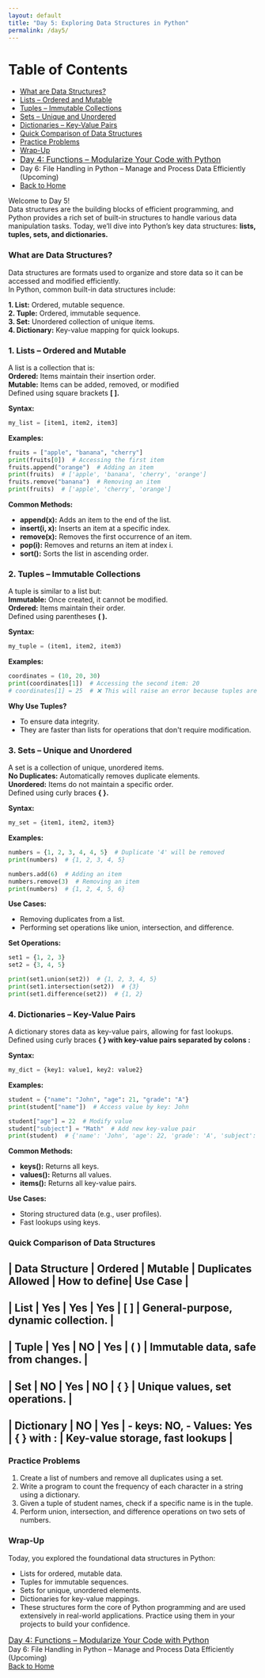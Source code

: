 ```yaml
---
layout: default
title: "Day 5: Exploring Data Structures in Python"
permalink: /day5/
---
```


# Table of Contents
- [What are Data Structures?](#what-are-data-structures)
- [Lists – Ordered and Mutable](#lists)
- [Tuples – Immutable Collections](#tuples)
- [Sets – Unique and Unordered](#sets)
- [Dictionaries – Key-Value Pairs](#dictionaries)
- [Quick Comparison of Data Structures](#comparision)
- [Practice Problems](#practice)
- [Wrap-Up](#wrap-up)
- <a href="{{ site.baseurl }}/day4/" style="font-size: 16px;"> Day 4: Functions – Modularize Your Code with Python </a>   
- Day 6: File Handling in Python – Manage and Process Data Efficiently (Upcoming)  
- <a href="{{ site.baseurl }}/">Back to Home</a>


Welcome to Day 5!  
Data structures are the building blocks of efficient programming, and Python provides a rich set of built-in structures to handle various data manipulation tasks. Today, we’ll dive into Python’s key data structures: **lists, tuples, sets, and dictionaries.**    

### What are Data Structures? <a name="what-are-data-structures"></a>
Data structures are formats used to organize and store data so it can be accessed and modified efficiently.   
In Python, common built-in data structures include:

**1. List:** Ordered, mutable sequence.  
**2. Tuple:** Ordered, immutable sequence.  
**3. Set:** Unordered collection of unique items.  
**4. Dictionary:** Key-value mapping for quick lookups.  

### 1. Lists – Ordered and Mutable <a name="lists"></a>  
A list is a collection that is:  
**Ordered:** Items maintain their insertion order.  
**Mutable:** Items can be added, removed, or modified    
Defined using square brackets **[ ].**

**Syntax:**  
```python
my_list = [item1, item2, item3]
```

**Examples:**  
```python
fruits = ["apple", "banana", "cherry"]
print(fruits[0])  # Accessing the first item
fruits.append("orange")  # Adding an item
print(fruits)  # ['apple', 'banana', 'cherry', 'orange']
fruits.remove("banana")  # Removing an item
print(fruits)  # ['apple', 'cherry', 'orange']
```

**Common Methods:**

- **append(x):** Adds an item to the end of the list.  
- **insert(i, x):** Inserts an item at a specific index.  
- **remove(x):** Removes the first occurrence of an item.  
- **pop(i):** Removes and returns an item at index i.  
- **sort():** Sorts the list in ascending order.  

### 2. Tuples – Immutable Collections <a name="tuples"></a>  
A tuple is similar to a list but:  
**Immutable:** Once created, it cannot be modified.  
**Ordered:** Items maintain their order.  
Defined using parentheses **( ).**  

**Syntax:**
```python
my_tuple = (item1, item2, item3)
```

**Examples:**  
```python
coordinates = (10, 20, 30)
print(coordinates[1])  # Accessing the second item: 20
# coordinates[1] = 25  # ❌ This will raise an error because tuples are immutable.
```

**Why Use Tuples?**

- To ensure data integrity.  
- They are faster than lists for operations that don't require modification.

### 3. Sets – Unique and Unordered <a name="sets"></a>  
A set is a collection of unique, unordered items.  
**No Duplicates:** Automatically removes duplicate elements.  
**Unordered:** Items do not maintain a specific order.  
Defined using curly braces **{ }.**  

**Syntax:**
```python
my_set = {item1, item2, item3}
```

**Examples:**  
```python
numbers = {1, 2, 3, 4, 4, 5}  # Duplicate '4' will be removed
print(numbers)  # {1, 2, 3, 4, 5}

numbers.add(6)  # Adding an item
numbers.remove(3)  # Removing an item
print(numbers)  # {1, 2, 4, 5, 6}
```

**Use Cases:**

- Removing duplicates from a list.  
- Performing set operations like union, intersection, and difference.

**Set Operations:**  
```python
set1 = {1, 2, 3}
set2 = {3, 4, 5}

print(set1.union(set2))  # {1, 2, 3, 4, 5}
print(set1.intersection(set2))  # {3}
print(set1.difference(set2))  # {1, 2}
```

### 4. Dictionaries – Key-Value Pairs <a name="dictionaries"></a>  
A dictionary stores data as key-value pairs, allowing for fast lookups.  
Defined using curly braces **{ } with key-value pairs separated by colons :**  

**Syntax:**  
```python
my_dict = {key1: value1, key2: value2}
```

**Examples:**    
```python
student = {"name": "John", "age": 21, "grade": "A"}
print(student["name"])  # Access value by key: John

student["age"] = 22  # Modify value
student["subject"] = "Math"  # Add new key-value pair
print(student)  # {'name': 'John', 'age': 22, 'grade': 'A', 'subject': 'Math'}
```

**Common Methods:**

- **keys():** Returns all keys.  
- **values():** Returns all values.  
- **items():** Returns all key-value pairs.  

**Use Cases:**  

- Storing structured data (e.g., user profiles).  
- Fast lookups using keys.

### Quick Comparison of Data Structures <a name="comparison"></a>  

| **Data Structure** | **Ordered** | **Mutable** | **Duplicates Allowed**      | **How to define**| **Use Case**                         |
------------------------------------------------------------------------------------------------------------------------------------------
| **List**           | Yes         | Yes         | Yes                         |  [ ]             | General-purpose, dynamic collection. |
------------------------------------------------------------------------------------------------------------------------------------------
| **Tuple**          | Yes         | NO          | Yes                         |  ( )             | Immutable data, safe from changes.   |
------------------------------------------------------------------------------------------------------------------------------------------
| **Set**            | NO          | Yes         | NO                          |  { }             | Unique values, set operations.       |
------------------------------------------------------------------------------------------------------------------------------------------
| **Dictionary**     | NO          | Yes         |  - keys: NO,  - Values: Yes |  { } with :      | Key-value storage, fast lookups      |
------------------------------------------------------------------------------------------------------------------------------------------


### Practice Problems <a name="practice"></a>  
1. Create a list of numbers and remove all duplicates using a set.  
2. Write a program to count the frequency of each character in a string using a dictionary.  
3. Given a tuple of student names, check if a specific name is in the tuple.  
4. Perform union, intersection, and difference operations on two sets of numbers.  

### Wrap-Up <a name="wrap-up"></a>
Today, you explored the foundational data structures in Python:  

- Lists for ordered, mutable data.  
- Tuples for immutable sequences.  
- Sets for unique, unordered elements.  
- Dictionaries for key-value mappings.  
- These structures form the core of Python programming and are used extensively in real-world applications. Practice using them in your projects to build your confidence.

<a href="{{ site.baseurl }}/day4/" style="font-size: 16px;"> Day 4: Functions – Modularize Your Code with Python </a>     
Day 6: File Handling in Python – Manage and Process Data Efficiently (Upcoming)    
<a href="{{ site.baseurl }}/">Back to Home</a>  
